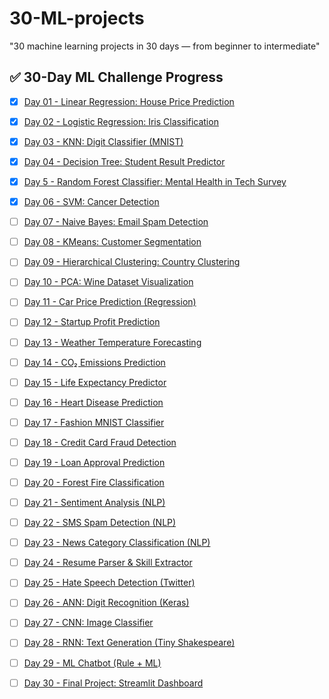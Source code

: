 # 30-ML-projects
"30 machine learning projects in 30 days — from beginner to intermediate"
## ✅ 30-Day ML Challenge Progress

- [x] [Day 01 - Linear Regression: House Price Prediction]([./Day%2001%20-%20Linear%20Regression](https://colab.research.google.com/gist/Parineeta201103/b7d31595fdd1b680c0414ff6e21c2fde/copy-of-welcome-to-colab.ipynb))
- [x] [Day 02 - Logistic Regression: Iris Classification](./Day%2002%20-%20Logistic%20Regression)
- [x] [Day 03 - KNN: Digit Classifier (MNIST)](./Day%2003%20-%20KNN)
- [x] [Day 04 - Decision Tree: Student Result Predictor](./Day%2004%20-%20Decision%20Tree)
- [x] [Day 5 - Random Forest Classifier: Mental Health in Tech Survey](./Day%2005%20-%20Random%20Forest)
- [x] [Day 06 - SVM: Cancer Detection](./Day%2006%20-%20SVM)
- [ ] [Day 07 - Naive Bayes: Email Spam Detection](./Day%2007%20-%20Naive%20Bayes)
- [ ] [Day 08 - KMeans: Customer Segmentation](./Day%2008%20-%20KMeans)
- [ ] [Day 09 - Hierarchical Clustering: Country Clustering](./Day%2009%20-%20Hierarchical%20Clustering)
- [ ] [Day 10 - PCA: Wine Dataset Visualization](./Day%2010%20-%20PCA)

- [ ] [Day 11 - Car Price Prediction (Regression)](./Day%2011%20-%20Car%20Price%20Prediction)
- [ ] [Day 12 - Startup Profit Prediction](./Day%2012%20-%20Startup%20Profit%20Prediction)
- [ ] [Day 13 - Weather Temperature Forecasting](./Day%2013%20-%20Weather%20Prediction)
- [ ] [Day 14 - CO₂ Emissions Prediction](./Day%2014%20-%20CO2%20Prediction)
- [ ] [Day 15 - Life Expectancy Predictor](./Day%2015%20-%20Life%20Expectancy)

- [ ] [Day 16 - Heart Disease Prediction](./Day%2016%20-%20Heart%20Disease%20Prediction)
- [ ] [Day 17 - Fashion MNIST Classifier](./Day%2017%20-%20Fashion%20MNIST)
- [ ] [Day 18 - Credit Card Fraud Detection](./Day%2018%20-%20Fraud%20Detection)
- [ ] [Day 19 - Loan Approval Prediction](./Day%2019%20-%20Loan%20Approval)
- [ ] [Day 20 - Forest Fire Classification](./Day%2020%20-%20Forest%20Fire)

- [ ] [Day 21 - Sentiment Analysis (NLP)](./Day%2021%20-%20Sentiment%20Analysis)
- [ ] [Day 22 - SMS Spam Detection (NLP)](./Day%2022%20-%20SMS%20Spam)
- [ ] [Day 23 - News Category Classification (NLP)](./Day%2023%20-%20News%20Classifier)
- [ ] [Day 24 - Resume Parser & Skill Extractor](./Day%2024%20-%20Resume%20Parser)
- [ ] [Day 25 - Hate Speech Detection (Twitter)](./Day%2025%20-%20Hate%20Speech)

- [ ] [Day 26 - ANN: Digit Recognition (Keras)](./Day%2026%20-%20Digit%20ANN)
- [ ] [Day 27 - CNN: Image Classifier](./Day%2027%20-%20CNN)
- [ ] [Day 28 - RNN: Text Generation (Tiny Shakespeare)](./Day%2028%20-%20RNN)
- [ ] [Day 29 - ML Chatbot (Rule + ML)](./Day%2029%20-%20Chatbot)
- [ ] [Day 30 - Final Project: Streamlit Dashboard](./Day%2030%20-%20Final%20Project)

